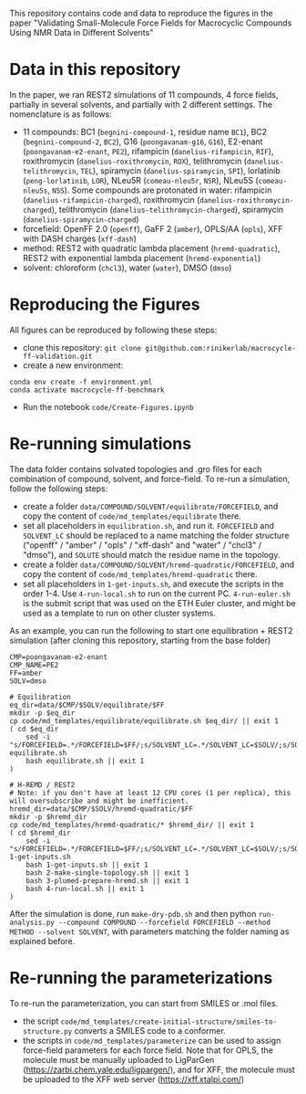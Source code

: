 This repository contains code and data to reproduce the figures in the paper "Validating Small-Molecule Force Fields for Macrocyclic Compounds Using NMR Data in Different Solvents"

# Data in this repository
In the paper, we ran REST2 simulations of 11 compounds, 4 force fields, partially in several solvents, and partially with 2 different settings. The nomenclature is as follows:
* 11 compounds: BC1 (`begnini-compound-1`, residue name `BC1`), BC2 (`begnini-compound-2`, `BC2`), G16 (`poongavanam-g16`, `G16`), E2-enant (`poongavanam-e2-enant`, `PE2`), rifampicin (`danelius-rifampicin`, `RIF`), roxithromycin (`danelius-roxithromycin`, `ROX`), telithromycin (`danelius-telithromycin`, `TEL`), spiramycin (`danelius-spiramycin`, `SPI`), lorlatinib (`peng-lorlatinib`, `LOR`), NLeu5R (`comeau-nleu5r`, `N5R`), NLeu5S (`comeau-nleu5s`, `N5S`). Some compounds are protonated in water: rifampicin (`danelius-rifampicin-charged`), roxithromycin (`danelius-roxithromycin-charged`), telithromycin (`danelius-telithromycin-charged`), spiramycin (`danelius-spiramycin-charged`)
* forcefield: OpenFF 2.0 (`openff`), GaFF 2 (`amber`), OPLS/AA (`opls`), XFF with DASH charges (`xff-dash`)
* method: REST2 with quadratic lambda placement (`hremd-quadratic`), REST2 with exponential lambda placement (`hremd-exponential`)
* solvent: chloroform (`chcl3`), water (`water`), DMSO (`dmso`)

# Reproducing the Figures
All figures can be reproduced by following these steps:
* clone this repository: `git clone git@github.com:rinikerlab/macrocycle-ff-validation.git`
* create a new environment:
```
conda env create -f environment.yml
conda activate macrocycle-ff-benchmark
```
* Run the notebook `code/Create-Figures.ipynb`

# Re-running simulations
The data folder contains solvated topologies and .gro files for each combination of compound, solvent, and force-field. To re-run a simulation, follow the following steps:
* create a folder `data/COMPOUND/SOLVENT/equilibrate/FORCEFIELD`, and copy the content of `code/md_templates/equilibrate` there.
* set all placeholders in `equilibration.sh`, and run it. `FORCEFIELD` and `SOLVENT_LC` should be replaced to a name matching the folder structure ("openff" / "amber" / "opls" / "xff-dash" and "water" / "chcl3" / "dmso"), and `SOLUTE` should match the residue name in the topology.
* create a folder `data/COMPOUND/SOLVENT/hremd-quadratic/FORCEFIELD`, and copy the content of `code/md_templates/hremd-quadratic` there.
* set all placeholders in `1-get-inputs.sh`, and execute the scripts in the order 1-4. Use `4-run-local.sh` to run on the current PC. `4-run-euler.sh` is the submit script that was used on the ETH Euler cluster, and might be used as a template to run on other cluster systems.

As an example, you can run the following to start one equilibration + REST2 simulation (after cloning this repository, starting from the base folder)
```
CMP=poongavanam-e2-enant
CMP_NAME=PE2
FF=amber
SOLV=dmso

# Equilibration
eq_dir=data/$CMP/$SOLV/equilibrate/$FF
mkdir -p $eq_dir
cp code/md_templates/equilibrate/equilibrate.sh $eq_dir/ || exit 1
( cd $eq_dir
	sed -i "s/FORCEFIELD=.*/FORCEFIELD=$FF/;s/SOLVENT_LC=.*/SOLVENT_LC=$SOLV/;s/SOLUTE=.*/SOLUTE=$CMP_NAME/;" equilibrate.sh
	bash equilibrate.sh || exit 1
)

# H-REMD / REST2
# Note: if you don't have at least 12 CPU cores (1 per replica), this will oversubscribe and might be inefficient.
hremd_dir=data/$CMP/$SOLV/hremd-quadratic/$FF
mkdir -p $hremd_dir
cp code/md_templates/hremd-quadratic/* $hremd_dir/ || exit 1
( cd $hremd_dir
	sed -i "s/FORCEFIELD=.*/FORCEFIELD=$FF/;s/SOLVENT_LC=.*/SOLVENT_LC=$SOLV/;s/SOLUTE=.*/SOLUTE=$CMP_NAME/;" 1-get-inputs.sh
	bash 1-get-inputs.sh || exit 1
	bash 2-make-single-topology.sh || exit 1
	bash 3-plumed-prepare-hremd.sh || exit 1
	bash 4-run-local.sh || exit 1
)
```

After the simulation is done, run `make-dry-pdb.sh` and then python `run-analysis.py --compound COMPOUND --forcefield FORCEFIELD --method METHOD --solvent SOLVENT`, with parameters matching the folder naming as explained before.

# Re-running the parameterizations
To re-run the parameterization, you can start from SMILES or .mol files.
* the script `code/md_templates/create-initial-structure/smiles-to-structure.py` converts a SMILES code to a conformer.
* the scripts in `code/md_templates/parameterize` can be used to assign force-field parameters for each force field. Note that for OPLS, the molecule must be manually uploaded to LigParGen (https://zarbi.chem.yale.edu/ligpargen/), and for XFF, the molecule must be uploaded to the XFF web server (https://xff.xtalpi.com/)
